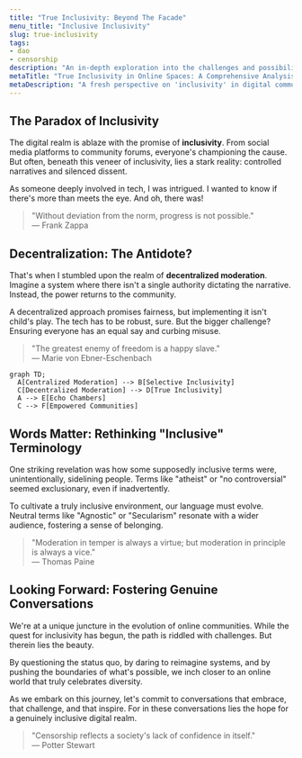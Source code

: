 ```yaml
---
title: "True Inclusivity: Beyond The Facade"
menu_title: "Inclusive Inclusivity"
slug: true-inclusivity
tags:
- dao
- censorship
description: "An in-depth exploration into the challenges and possibilities of genuine online inclusivity, highlighting the transformative potential of decentralized moderation."
metaTitle: "True Inclusivity in Online Spaces: A Comprehensive Analysis"
metaDescription: "A fresh perspective on 'inclusivity' in digital communities, juxtaposing the shortcomings of centralized systems with the promise of decentralized moderation."
---
```


## The Paradox of Inclusivity

The digital realm is ablaze with the promise of **inclusivity**. From social media platforms to community forums, everyone's championing the cause. But often, beneath this veneer of inclusivity, lies a stark reality: controlled narratives and silenced dissent.

As someone deeply involved in tech, I was intrigued. I wanted to know if there's more than meets the eye. And oh, there was!

> "Without deviation from the norm, progress is not possible."  
> — Frank Zappa

## Decentralization: The Antidote?

That's when I stumbled upon the realm of **decentralized moderation**. Imagine a system where there isn't a single authority dictating the narrative. Instead, the power returns to the community.

A decentralized approach promises fairness, but implementing it isn't child's play. The tech has to be robust, sure. But the bigger challenge? Ensuring everyone has an equal say and curbing misuse.

> "The greatest enemy of freedom is a happy slave."  
> — Marie von Ebner-Eschenbach

```mermaid
graph TD;
  A[Centralized Moderation] --> B[Selective Inclusivity]
  C[Decentralized Moderation] --> D[True Inclusivity]
  A --> E[Echo Chambers]
  C --> F[Empowered Communities]
```

## Words Matter: Rethinking "Inclusive" Terminology

One striking revelation was how some supposedly inclusive terms were, unintentionally, sidelining people. Terms like "atheist" or "no controversial" seemed exclusionary, even if inadvertently.

To cultivate a truly inclusive environment, our language must evolve. Neutral terms like "Agnostic" or "Secularism" resonate with a wider audience, fostering a sense of belonging.

> "Moderation in temper is always a virtue; but moderation in principle is always a vice."  
> — Thomas Paine

## Looking Forward: Fostering Genuine Conversations

We're at a unique juncture in the evolution of online communities. While the quest for inclusivity has begun, the path is riddled with challenges. But therein lies the beauty.

By questioning the status quo, by daring to reimagine systems, and by pushing the boundaries of what's possible, we inch closer to an online world that truly celebrates diversity.

As we embark on this journey, let's commit to conversations that embrace, that challenge, and that inspire. For in these conversations lies the hope for a genuinely inclusive digital realm.

> "Censorship reflects a society's lack of confidence in itself."  
> — Potter Stewart
